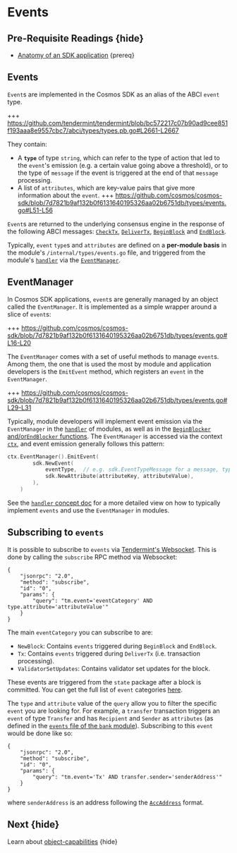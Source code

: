 <!--
order: 7
synopsis: "`Event`s are objects that contain information about the execution of the application. They are mainly used by service providers like block explorers and wallet to track the execution of various messages and index transactions."
-->

# Events

## Pre-Requisite Readings {hide}

- [Anatomy of an SDK application](../basics/app-anatomy.md) {prereq}

## Events

`Event`s are implemented in the Cosmos SDK as an alias of the ABCI `event` type. 

+++ https://github.com/tendermint/tendermint/blob/bc572217c07b90ad9cee851f193aaa8e9557cbc7/abci/types/types.pb.go#L2661-L2667

They contain:

- A **`type`** of type `string`, which can refer to the type of action that led to the `event`'s emission (e.g. a certain value going above a threshold), or to the type of `message` if the event is triggered at the end of that `message` processing. 
- A list of `attributes`, which are key-value pairs that give more information about the `event`. 
    +++ https://github.com/cosmos/cosmos-sdk/blob/7d7821b9af132b0f6131640195326aa02b6751db/types/events.go#L51-L56

`Event`s are returned to the underlying consensus engine in the response of the following ABCI messages: [`CheckTx`](./baseapp.md#checktx), [`DeliverTx`](./baseapp.md#delivertx), [`BeginBlock`](./baseapp.md#beginblock) and [`EndBlock`](./baseapp.md#endblock). 

Typically, `event` `type`s and `attributes` are defined on a **per-module basis** in the module's `/internal/types/events.go` file, and triggered from the module's [`handler`](../building-modules/handler.md) via the [`EventManager`](#eventmanager).

## EventManager

In Cosmos SDK applications, `event`s are generally managed by an object called the `EventManager`. It is implemented as a simple wrapper around a slice of `event`s: 

+++ https://github.com/cosmos/cosmos-sdk/blob/7d7821b9af132b0f6131640195326aa02b6751db/types/events.go#L16-L20

The `EventManager` comes with a set of useful methods to manage `event`s. Among them, the one that is used the most by module and application developers is the `EmitEvent` method, which registers an `event` in the `EventManager`. 

+++ https://github.com/cosmos/cosmos-sdk/blob/7d7821b9af132b0f6131640195326aa02b6751db/types/events.go#L29-L31

Typically, module developers will implement event emission via the `EventManager` in the [`handler`](../building-modules/handler.md) of modules, as well as in the [`BeginBlocker` and/or`EndBlocker` functions](../building-modules/beginblock-endblock.md). The `EventManager` is accessed via the context [`ctx`](./context.md), and event emission generally follows this pattern:

```go
ctx.EventManager().EmitEvent(
		sdk.NewEvent(
			eventType,  // e.g. sdk.EventTypeMessage for a message, types.CustomEventType for a custom event defined in the module
			sdk.NewAttribute(attributeKey, attributeValue),
		),
    )
```

See the [`handler` concept doc](../building-modules/handler.md) for a more detailed view on how to typically implement `events` and use the `EventManager` in modules. 

## Subscribing to `events`

It is possible to subscribe to `events` via [Tendermint's Websocket](https://tendermint.com/docs/app-dev/subscribing-to-events-via-websocket.html#subscribing-to-events-via-websocket). This is done by calling the `subscribe` RPC method via Websocket:

```
{
    "jsonrpc": "2.0",
    "method": "subscribe",
    "id": "0",
    "params": {
        "query": "tm.event='eventCategory' AND type.attribute='attributeValue'"
    }
}
```

The main `eventCategory` you can subscribe to are:

- `NewBlock`: Contains `events` triggered during `BeginBlock` and `EndBlock`.
- `Tx`: Contains `events` triggered during `DeliverTx` (i.e. transaction processing).
- `ValidatorSetUpdates`: Contains validator set updates for the block. 

These events are triggered from the `state` package after a block is committed. You can get the full list of `event` categories [here](https://godoc.org/github.com/tendermint/tendermint/types#pkg-constants). 

The `type` and `attribute` value of the `query` allow you to filter the specific `event` you are looking for. For example, a `transfer` transaction triggers an `event` of type `Transfer` and has `Recipient` and `Sender` as `attributes` (as defined in the [`events` file of the `bank` module](https://github.com/cosmos/cosmos-sdk/blob/master/x/bank/internal/types/events.go)). Subscribing to this `event` would be done like so:

```
{
    "jsonrpc": "2.0",
    "method": "subscribe",
    "id": "0",
    "params": {
        "query": "tm.event='Tx' AND transfer.sender='senderAddress'"
    }
}
```

where `senderAddress` is an address following the [`AccAddress`](../basics/accounts.md#addresses) format. 

## Next {hide}

Learn about [object-capabilities](./ocap.md) {hide}